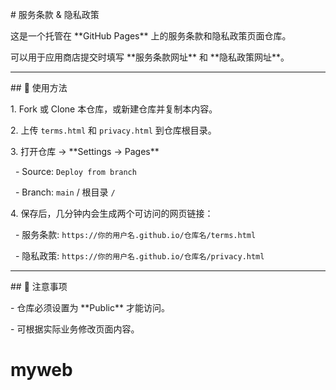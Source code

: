 \# 服务条款 \& 隐私政策



这是一个托管在 \*\*GitHub Pages\*\* 上的服务条款和隐私政策页面仓库。  

可以用于应用商店提交时填写 \*\*服务条款网址\*\* 和 \*\*隐私政策网址\*\*。



---



\## 🚀 使用方法



1\. Fork 或 Clone 本仓库，或新建仓库并复制本内容。  

2\. 上传 `terms.html` 和 `privacy.html` 到仓库根目录。  

3\. 打开仓库 → \*\*Settings → Pages\*\*  

&nbsp;  - Source: `Deploy from branch`  

&nbsp;  - Branch: `main` / 根目录 `/`  

4\. 保存后，几分钟内会生成两个可访问的网页链接：  

&nbsp;  - 服务条款: `https://你的用户名.github.io/仓库名/terms.html`  

&nbsp;  - 隐私政策: `https://你的用户名.github.io/仓库名/privacy.html`



---



\## 📌 注意事项

\- 仓库必须设置为 \*\*Public\*\* 才能访问。  

\- 可根据实际业务修改页面内容。  



# myweb
